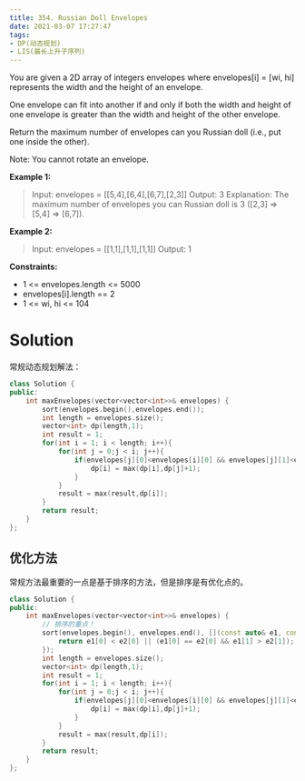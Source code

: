 ```yaml
---
title: 354. Russian Doll Envelopes
date: 2021-03-07 17:27:47
tags:
- DP(动态规划)
- LIS(最长上升子序列)
---
```


You are given a 2D array of integers envelopes where envelopes[i] = [wi, hi] represents the width and the height of an envelope.

One envelope can fit into another if and only if both the width and height of one envelope is greater than the width and height of the other envelope.

Return the maximum number of envelopes can you Russian doll (i.e., put one inside the other).

Note: You cannot rotate an envelope.

 <!--more-->

**Example 1:**

> Input: envelopes = [[5,4],[6,4],[6,7],[2,3]]
> Output: 3
> Explanation: The maximum number of envelopes you can Russian doll is 3 ([2,3] => [5,4] => [6,7]).

**Example 2:**

> Input: envelopes = [[1,1],[1,1],[1,1]]
> Output: 1

**Constraints:**

- 1 <= envelopes.length <= 5000
- envelopes[i].length == 2
- 1 <= wi, hi <= 104

# Solution

常规动态规划解法：

```c++
class Solution {
public:
    int maxEnvelopes(vector<vector<int>>& envelopes) {
        sort(envelopes.begin(),envelopes.end());
        int length = envelopes.size();
        vector<int> dp(length,1);
        int result = 1;
        for(int i = 1; i < length; i++){
            for(int j = 0;j < i; j++){
                if(envelopes[j][0]<envelopes[i][0] && envelopes[j][1]<envelopes[i][1]){
                    dp[i] = max(dp[i],dp[j]+1);
                }
            }
            result = max(result,dp[i]);
        }
        return result;
    }
};
```



## 优化方法

常规方法最重要的一点是基于排序的方法，但是排序是有优化点的。

```c++
class Solution {
public:
    int maxEnvelopes(vector<vector<int>>& envelopes) {
        // 排序的重点！
        sort(envelopes.begin(), envelopes.end(), [](const auto& e1, const auto& e2) {
            return e1[0] < e2[0] || (e1[0] == e2[0] && e1[1] > e2[1]);
        });
        int length = envelopes.size();
        vector<int> dp(length,1);
        int result = 1;
        for(int i = 1; i < length; i++){
            for(int j = 0;j < i; j++){
                if(envelopes[j][0]<envelopes[i][0] && envelopes[j][1]<envelopes[i][1]){
                    dp[i] = max(dp[i],dp[j]+1);
                }
            }
            result = max(result,dp[i]);
        }
        return result;
    }
};
```

